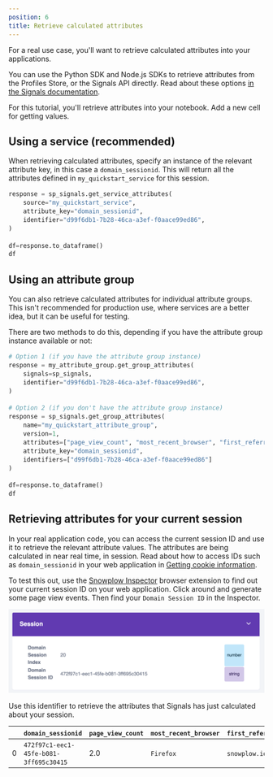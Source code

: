 ```yaml
---
position: 6
title: Retrieve calculated attributes
---
```


For a real use case, you'll want to retrieve calculated attributes into your applications.

You can use the Python SDK and Node.js SDKs to retrieve attributes from the Profiles Store, or the Signals API directly. Read about these options [in the Signals documentation](/docs/signals/retrieval/).

For this tutorial, you'll retrieve attributes into your notebook. Add a new cell for getting values.

## Using a service (recommended)

When retrieving calculated attributes, specify an instance of the relevant attribute key, in this case a `domain_sessionid`. This will return all the attributes defined in `my_quickstart_service` for this session.

```python
response = sp_signals.get_service_attributes(
    source="my_quickstart_service",
    attribute_key="domain_sessionid",
    identifier="d99f6db1-7b28-46ca-a3ef-f0aace99ed86",
)

df=response.to_dataframe()
df
```

## Using an attribute group

You can also retrieve calculated attributes for individual attribute groups. This isn't recommended for production use, where services are a better idea, but it can be useful for testing.

There are two methods to do this, depending if you have the attribute group instance available or not:

```python
# Option 1 (if you have the attribute group instance)
response = my_attribute_group.get_group_attributes(
    signals=sp_signals,
    identifier="d99f6db1-7b28-46ca-a3ef-f0aace99ed86",
)

# Option 2 (if you don't have the attribute group instance)
response = sp_signals.get_group_attributes(
    name="my_quickstart_attribute_group",
    version=1,
    attributes=["page_view_count", "most_recent_browser", "first_referrer"],
    attribute_key="domain_sessionid",
    identifiers=["d99f6db1-7b28-46ca-a3ef-f0aace99ed86"]
)

df=response.to_dataframe()
df
```

## Retrieving attributes for your current session

In your real application code, you can access the current session ID and use it to retrieve the relevant attribute values. The attributes are being calculated in near real time, in session. Read about how to access IDs such as `domain_sessionid` in your web application in [Getting cookie information](/docs/sources/trackers/web-trackers/cookies-and-local-storage/getting-cookie-values/#getdomainuserid).

To test this out, use the [Snowplow Inspector](/docs/data-product-studio/data-quality/snowplow-inspector/) browser extension to find out your current session ID on your web application. Click around and generate some page view events. Then find your `Domain Session ID` in the Inspector.

![Screenshot showing the session ID in the Snowplow Inspector](./images/inspector-session.png)

Use this identifier to retrieve the attributes that Signals has just calculated about your session.

|     | `domain_sessionid`                     | `page_view_count` | `most_recent_browser` | `first_referrer` |
| --- | -------------------------------------- | ----------------- | --------------------- | ---------------- |
| 0   | `472f97c1-eec1-45fe-b081-3ff695c30415` | 2.0               | `Firefox`             | `snowplow.io`    |
